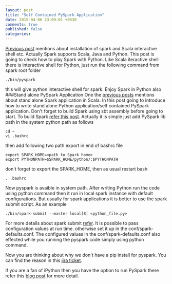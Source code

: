 ```yaml
---
layout: post
title: "Self Contained PySpark Application"
date: 2015-04-06 23:09:01 +0530
comments: true
published: false
categories: 
---
```

[Previous post](/blog/2014/10/31/install-apache-spark-on-ubuntu-14-dot-04/) mentions about installation of spark and Scala interactive shell etc. Actually Spark supports Scala, Java and Python. This post is going to check how to play Spark with Python. Like Scala iteractive shell there is interactive shell for Python, just run the following command from spark root folder 
```
./bin/pyspark
```  
this will give python interactive shell for spark. Enjoy Spark in Python also
###Stand alone PySpark Application 
One the [previous posts](/blog/2014/04/01/a-standalone-spark-application-in-scala/) mentions about stand alone Spark application in Scala. In this post going to introduce how to write stand alone Python application/self contained PySpark application. Don't forget to build Spark using sbt assembly before going to start. To build Spark [refer this post](/blog/2014/10/31/install-apache-spark-on-ubuntu-14-dot-04/). 
Actually it is simple just add PySpark lib path in the system python path as follows
```
cd ~
vi .bashrc
```
then add following two path export in end of bashrc file 
```
export SPARK_HOME=<path to Spark home>
export PYTHONPATH=$SPARK_HOME/python/:$PYTHONPATH
```
don't forget to export the SPARK_HOME, then as usual restart bash
```
. .bashrc
```
Now pyspark is avaible in system path. After writing Python run the code using python command then it run in local spark instance with default configurations. But usually for spark applications it is better to use the spark submit script. As an example 
```
./bin/spark-submit --master local[8] <python_file.py>
``` 
For more details about spark submit [refer](https://spark.apache.org/docs/latest/configuration.html). It is possible to pass configuration values at run time. otherwise set it up in the conf/spark-defaults.conf. The configured values in the conf/spark-defaults.conf also effected while you running the pyspark code simply using python command.  

Now you are thinking about why we don't have a pip install for pyspark. You can find the reason in this [jira ticket](https://issues.apache.org/jira/browse/SPARK-1267).   

If you are a fan of iPython then you have the option to run PySpark there refer this [blog post](http://blog.cloudera.com/blog/2014/08/how-to-use-ipython-notebook-with-apache-spark/) for more detail.    
